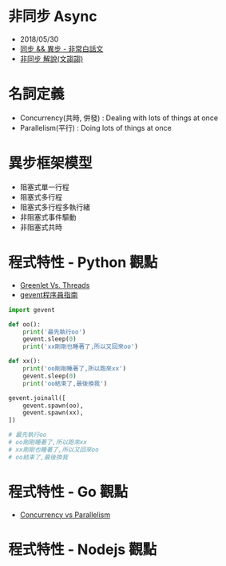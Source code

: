 # 非同步 Async

- 2018/05/30
- [同步 && 異步 - 非常白話文](https://medium.com/@hyWang/%E9%9D%9E%E5%90%8C%E6%AD%A5-asynchronous-%E8%88%87%E5%90%8C%E6%AD%A5-synchronous-%E7%9A%84%E5%B7%AE%E7%95%B0-c7f99b9a298a)
- [非同步 解說(文謅謅)](https://www.ithome.com.tw/node/74544)



# 名詞定義

- Concurrency(共時, 併發) : Dealing with lots of things at once
- Parallelism(平行) : Doing        lots of things at once



# 異步框架模型

- 阻塞式單一行程
- 阻塞式多行程
- 阻塞式多行程多執行緒
- 非阻塞式事件驅動
- 非阻塞式共時



# 程式特性 - Python 觀點

- [Greenlet Vs. Threads](https://stackoverflow.com/questions/15556718/greenlet-vs-threads)
- [gevent程序員指南](http://hhkbp2.github.io/gevent-tutorial/)


```py
import gevent

def oo():
    print('最先執行oo')
    gevent.sleep(0)
    print('xx剛剛也睡著了,所以又回來oo')

def xx():
    print('oo剛剛睡著了,所以跑來xx')
    gevent.sleep(0)
    print('oo結束了,最後換我')

gevent.joinall([
    gevent.spawn(oo),
    gevent.spawn(xx),
])

# 最先執行oo
# oo剛剛睡著了,所以跑來xx
# xx剛剛也睡著了,所以又回來oo
# oo結束了,最後換我
```


# 程式特性 - Go 觀點

- [Concurrency vs Parallelism](https://blog.golang.org/concurrency-is-not-parallelism)



# 程式特性 - Nodejs 觀點





